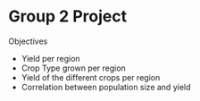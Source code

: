 # Group 2 Project
Objectives

* Yield per region
* Crop Type grown per region
* Yield of the different crops per region
* Correlation between population size and yield
